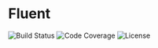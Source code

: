 # Fluent

![Build Status](https://github.com/escapace/fluent/workflows/Release/badge.svg)
![Code Coverage](https://codecov.io/gh/escapace/fluent/branch/master/graph/badge.svg)
![License](https://img.shields.io/badge/license-Mozilla%20Public%20License%20Version%202.0-blue.svg)

